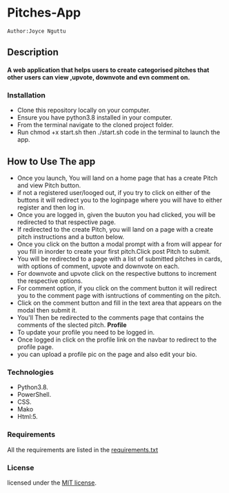 # Pitches-App

    Author:Joyce Nguttu

## Description

#### A web application that helps users to create categorised pitches that other users can view ,upvote, downvote and evn comment on.

### Installation

- Clone this repository locally on your computer.
- Ensure you have python3.8 installed in your computer.
- From the terminal navigate to the cloned project folder.
- Run chmod +x start.sh then ./start.sh code in the terminal to launch the app.

## How to Use The app

- Once you launch, You will land on a home page that has a create Pitch and view Pitch button.
- if not a registered user/looged out, if you try to click on either of the buttons it will redirect you to the loginpage where you will have to either register and then log in.
- Once you are logged in, given the buuton you had clicked, you will be redirected to that respective page.
- If redirected to the create Pitch, you will land on a page with a create pitch instructions and a button below.
- Once you click on the button a modal prompt with a from will appear for you fill in inorder to create your first pitch.Click post Pitch to submit.
- You will be redirected to a page with a list of submitted pitches in cards, with options of comment, upvote and downvote on each.
- For downvote and upvote click on the respective buttons to increment the respective options.
- For comment option, if you click on the comment button it will redirect you to the comment page with isntructions of commenting on the pitch.
- Click on the comment button and fill in the text area that appears on the modal then submit it.
- You'll Then be redirected to the comments page that contains the comments of the slected pitch.
  **Profile**
- To update your profile you need to be logged in.
- Once logged in click on the profile link on the navbar to redirect to the profile page.
- you can upload a profile pic on the page and also edit your bio.

### Technologies

- Python3.8.
- PowerShell.
- CSS.
- Mako
- Html:5.

### Requirements

All the requirements are listed in the [requirements.txt](requirements.txt)

### License

licensed under the [MIT license](LICENSE).
